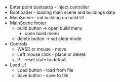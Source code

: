 * Enter point bootsatrp - inject controller
* Bootloader - loading main scene and buildings data
* MainScene - init building on build UI
* MainScene footer 
  - build button -> open build menu
    - open build menu
  - delete button -> set clear mode
* Controls
  - WASD or mouse - move
  - Left mouse click - place or delete
  - P - reset state to default
* Load UI
  - Load button - load from file
  - Save button - save to file

